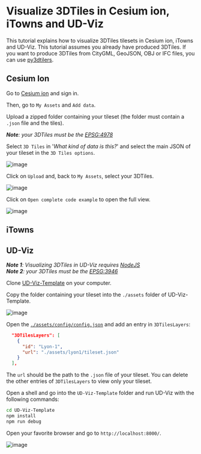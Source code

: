 # Visualize 3DTiles in Cesium ion, iTowns and UD-Viz

This tutorial explains how to visualize 3DTiles tilesets in Cesium ion, iTowns and UD-Viz. This tutorial assumes you already have produced 3DTiles.
If you want to produce 3DTiles from CityGML, GeoJSON, OBJ or IFC files, you can use [py3dtilers](https://github.com/VCityTeam/py3dtilers).

## Cesium Ion

Go to [Cesium ion](https://cesium.com/ion/) and sign in.

Then, go to `My Assets` and `Add data`.

Upload a zipped folder containing your tileset (the folder must contain a `.json` file and the tiles).

___Note__: your 3DTiles must be the [EPSG:4978](https://epsg.io/4978)_

Select `3D Tiles` in '_What kind of data is this?_' and select the main JSON of your tileset in the `3D Tiles options`.

![image](https://user-images.githubusercontent.com/32875283/152762780-6c02b30f-4cc2-4e32-9933-4197bb0e912c.png)

Click on `Upload` and, back to `My Assets`, select your 3DTiles.

![image](https://user-images.githubusercontent.com/32875283/152764557-0e29c224-e6e0-49fb-8e65-920a2d0de7e9.png)

Click on `Open complete code example` to open the full view.

![image](https://user-images.githubusercontent.com/32875283/152764817-905693e2-5ed9-407e-a530-f6b6dab65afd.png)

## iTowns

## UD-Viz

___Note 1__: Visualizing 3DTiles in UD-Viz requires [NodeJS](https://nodejs.org/en/download/)_  
___Note 2__: your 3DTiles must be the [EPSG:3946](https://epsg.io/3946)_

Clone [UD-Viz-Template](https://github.com/VCityTeam/UD-Viz-Template) on your computer.

Copy the folder containing your tileset into the `./assets` folder of UD-Viz-Template.

![image](https://user-images.githubusercontent.com/32875283/152767193-ac183cd0-6dee-490a-87dc-79a862810320.png)

Open the [`./assets/config/config.json`](https://github.com/VCityTeam/UD-Viz-Template/blob/master/assets/config/config.json) and add an entry in `3DTilesLayers`:

```json
  "3DTilesLayers": [
    {
      "id": "Lyon-1",
      "url": "./assets/lyon1/tileset.json"
    }
  ],
```

The `url` should be the path to the `.json` file of your tileset. You can delete the other entries of `3DTilesLayers` to view only your tileset.

Open a shell and go into the `UD-Viz-Template` folder and run UD-Viz with the following commands:

```bash
cd UD-Viz-Template
npm install
npm run debug
```

Open your favorite browser and go to `http://localhost:8000/`.

![image](https://user-images.githubusercontent.com/32875283/152768164-33d9b2e4-df50-46eb-b9d0-333384fd530f.png)
